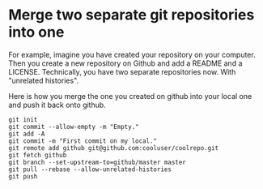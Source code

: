 # Merge two separate git repositories into one
For example, imagine you have created your repository on your computer.
Then you create a new repository on Github and add a README and a LICENSE.
Technically, you have two separate repositories now. With "unrelated histories".

Here is how you merge the one you created on github into your local one and push it back onto github.

```
git init
git commit --allow-empty -m "Empty."
git add -A
git commit -m "First commit on my local."
git remote add github git@github.com:cooluser/coolrepo.git
git fetch github
git branch --set-upstream-to=github/master master
git pull --rebase --allow-unrelated-histories
git push
```

